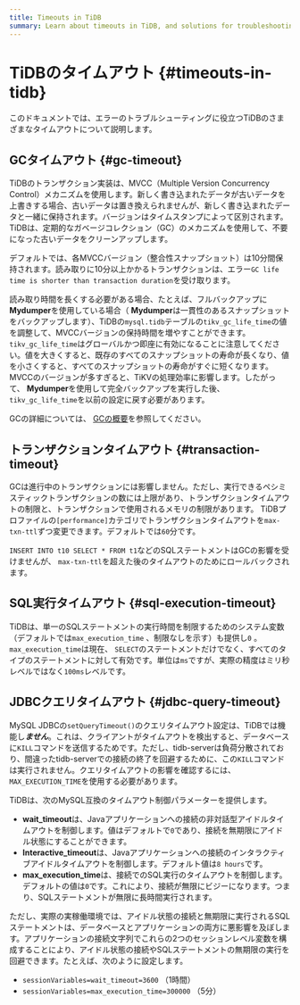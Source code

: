 ```yaml
---
title: Timeouts in TiDB
summary: Learn about timeouts in TiDB, and solutions for troubleshooting errors.
---
```


# TiDBのタイムアウト {#timeouts-in-tidb}

このドキュメントでは、エラーのトラブルシューティングに役立つTiDBのさまざまなタイムアウトについて説明します。

## GCタイムアウト {#gc-timeout}

TiDBのトランザクション実装は、MVCC（Multiple Version Concurrency Control）メカニズムを使用します。新しく書き込まれたデータが古いデータを上書きする場合、古いデータは置き換えられませんが、新しく書き込まれたデータと一緒に保持されます。バージョンはタイムスタンプによって区別されます。 TiDBは、定期的なガベージコレクション（GC）のメカニズムを使用して、不要になった古いデータをクリーンアップします。

デフォルトでは、各MVCCバージョン（整合性スナップショット）は10分間保持されます。読み取りに10分以上かかるトランザクションは、エラー`GC life time is shorter than transaction duration`を受け取ります。

読み取り時間を長くする必要がある場合、たとえば、フルバックアップに**Mydumper**を使用している場合（ <strong>Mydumper</strong>は一貫性のあるスナップショットをバックアップします）、TiDBの`mysql.tidb`テーブルの`tikv_gc_life_time`の値を調整して、MVCCバージョンの保持時間を増やすことができます。 `tikv_gc_life_time`はグローバルかつ即座に有効になることに注意してください。値を大きくすると、既存のすべてのスナップショットの寿命が長くなり、値を小さくすると、すべてのスナップショットの寿命がすぐに短くなります。 MVCCのバージョンが多すぎると、TiKVの処理効率に影響します。したがって、 <strong>Mydumper</strong>を使用して完全バックアップを実行した後、 `tikv_gc_life_time`を以前の設定に戻す必要があります。

GCの詳細については、 [GCの概要](/garbage-collection-overview.md)を参照してください。

## トランザクションタイムアウト {#transaction-timeout}

GCは進行中のトランザクションには影響しません。ただし、実行できるペシミスティックトランザクションの数には上限があり、トランザクションタイムアウトの制限と、トランザクションで使用されるメモリの制限があります。 TiDBプロファイルの`[performance]`カテゴリでトランザクションタイムアウトを`max-txn-ttl`ずつ変更できます。デフォルトでは`60`分です。

`INSERT INTO t10 SELECT * FROM t1`などのSQLステートメントはGCの影響を受けませんが、 `max-txn-ttl`を超えた後のタイムアウトのためにロールバックされます。

## SQL実行タイムアウト {#sql-execution-timeout}

TiDBは、単一のSQLステートメントの実行時間を制限するためのシステム変数（デフォルトでは`max_execution_time` 、制限なしを示す）も提供し`0` 。 `max_execution_time`は現在、 `SELECT`のステートメントだけでなく、すべてのタイプのステートメントに対して有効です。単位は`ms`ですが、実際の精度はミリ秒レベルではなく`100ms`レベルです。

## JDBCクエリタイムアウト {#jdbc-query-timeout}

MySQL JDBCの`setQueryTimeout()`のクエリタイムアウト設定は、TiDBでは機能し***ません***。これは、クライアントがタイムアウトを検出すると、データベースに`KILL`コマンドを送信するためです。ただし、tidb-serverは負荷分散されており、間違ったtidb-serverでの接続の終了を回避するために、この`KILL`コマンドは実行されません。クエリタイムアウトの影響を確認するには、 `MAX_EXECUTION_TIME`を使用する必要があります。

TiDBは、次のMySQL互換のタイムアウト制御パラメーターを提供します。

-   **wait_timeout**は、Javaアプリケーションへの接続の非対話型アイドルタイムアウトを制御します。値はデフォルトで`0`であり、接続を無期限にアイドル状態にすることができます。
-   **Interactive_timeout**は、Javaアプリケーションへの接続のインタラクティブアイドルタイムアウトを制御します。デフォルト値は`8 hours`です。
-   **max_execution_time**は、接続でのSQL実行のタイムアウトを制御します。デフォルトの値は`0`です。これにより、接続が無限にビジーになります。つまり、SQLステートメントが無限に長時間実行されます。

ただし、実際の実稼働環境では、アイドル状態の接続と無期限に実行されるSQLステートメントは、データベースとアプリケーションの両方に悪影響を及ぼします。アプリケーションの接続文字列でこれらの2つのセッションレベル変数を構成することにより、アイドル状態の接続やSQLステートメントの無期限の実行を回避できます。たとえば、次のように設定します。

-   `sessionVariables=wait_timeout=3600` （1時間）
-   `sessionVariables=max_execution_time=300000` （5分）
